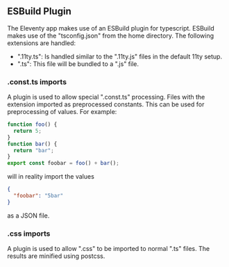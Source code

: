 ## ESBuild Plugin

The Eleventy app makes use of an ESBuild plugin for typescript.
ESBuild makes use of the "tsconfig.json" from the home directory.
The following extensions are handled:

- ".11ty.ts": Is handled similar to the ".11ty.js" files in the default 11ty setup.
- ".ts": This file will be bundled to a ".js" file.

### .const.ts imports

A plugin is used to allow special ".const.ts" processing.
Files with the extension imported as preprocessed constants.
This can be used for preprocessing of values. For example:

```js
function foo() {
  return 5;
}
function bar() {
  return "bar";
}
export const foobar = foo() + bar();
```

will in reality import the values

```json
{
  "foobar": "5bar"
}
```

as a JSON file.

### .css imports

A plugin is used to allow ".css" to be imported to normal ".ts" files.
The results are minified using postcss.
